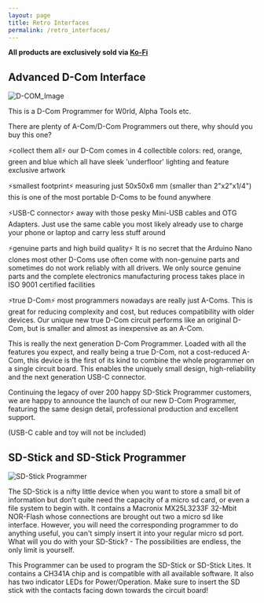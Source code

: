 ```yaml
---
layout: page
title: Retro Interfaces
permalink: /retro_interfaces/
---
```


**All products are exclusively sold via [Ko-Fi](https://ko-fi.com/bazjo)**

## Advanced D-Com Interface
![D-COM_Image](https://storage.ko-fi.com/cdn/useruploads/display/a26eda93-1dfe-4d8a-85d8-fd3ba93dc1f5_photo_2022-11-16_08-54-37.jpg)

This is a D-Com Programmer for W0rld, Alpha Tools etc.

There are plenty of A-Com/D-Com Programmers out there, why should you buy this one?

⚡️collect them all⚡️ our D-Com comes in 4 collectible colors: red, orange, green and blue which all have sleek 'underfloor' lighting and feature exclusive artwork

⚡️smallest footprint⚡️ measuring just 50x50x6 mm (smaller than 2"x2"x1/4") this is one of the most portable D-Coms to be found anywhere

⚡️USB-C connector⚡️ away with those pesky Mini-USB cables and OTG Adapters. Just use the same cable you most likely already use to charge your phone or laptop and carry less stuff around

⚡️genuine parts and high build quality⚡️ It is no secret that the Arduino Nano clones most other D-Coms use often come with non-genuine parts and sometimes do not work reliably with all drivers. We only source genuine parts and the complete electronics manufacturing process takes place in ISO 9001 certified facilities

⚡️true D-Com⚡️ most programmers nowadays are really just A-Coms. This is great for reducing complexity and cost, but reduces compatibility with older devices. Our unique new true D-Com circuit performs like an original D-Com, but is smaller and almost as inexpensive as an A-Com.

This is really the next generation D-Com Programmer. Loaded with all the features you expect, and really being a true D-Com, not a cost-reduced A-Com, this device is the first of its kind to combine the whole programmer on a single circuit board. This enables the uniquely small design, high-reliability and the next generation USB-C connector.

Continuing the legacy of over 200 happy SD-Stick Programmer customers, we are happy to announce the launch of our new D-Com Programmer, featuring the same design detail, professional production and excellent support.

(USB-C cable and toy will not be included)

## SD-Stick and SD-Stick Programmer

![SD-Stick Programmer](https://storage.ko-fi.com/cdn/useruploads/display/ce5be0a5-86cc-4a90-9d98-885f8a75183a_photo_2022-02-27_14-57-04.jpg)

The SD-Stick is a nifty little device when you want to store a small bit of information but don't quite need the capacity of a micro sd card, or even a file system to begin with. It contains a Macronix MX25L3233F 32-Mbit NOR-Flash whose connections are brought out two a micro sd like interface. However, you will need the corresponding programmer to do anything useful, you can't simply insert it into your regular micro sd port. What will you do with your SD-Stick? - The possibilities are endless, the only limit is yourself.

This Programmer can be used to program the SD-Stick or SD-Stick Lites. It contains a CH341A chip and is compatible with all available software. It also has two indicator LEDs for Power/Operation. Make sure to insert the SD stick with the contacts facing down towards the circuit board!